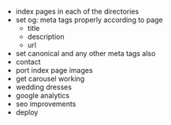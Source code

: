 - index pages in each of the directories
- set og: meta tags properly according to page
  - title
  - description
  - url
- set canonical and any other meta tags also
- contact
- port index page images
- get carousel working
- wedding dresses
- google analytics
- seo improvements
- deploy